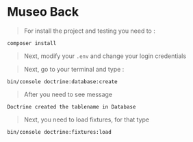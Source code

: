# Museo Back

> For install the project and testing you need to : 

```
composer install
```

> Next, modify your `.env` and change your login credentials

> Next, go to your terminal and type : 
```
bin/console doctrine:database:create
```

> After you need to see message 
```
Doctrine created the tablename in Database
```

> Next, you need to load fixtures, for that type 
```
bin/console doctrine:fixtures:load
```


